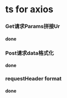 # ts for axios

### Get请求Params拼接Ur
#### done

### Post请求data格式化
#### done

### requestHeader format
#### done